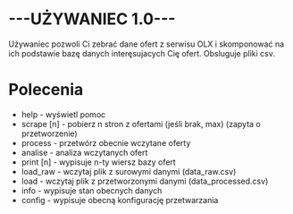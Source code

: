 # ---UŻYWANIEC 1.0---
  Używaniec pozwoli Ci zebrać dane ofert z serwisu OLX i skomponować na ich podstawie bazę danych interęsujacych Cię ofert. Obsluguje pliki csv.
# Polecenia
  - help - wyświetl pomoc
  - scrape [n] - pobierz n stron z ofertami (jeśli brak, max) (zapyta o przetworzenie)
  - process - przetwórz obecnie wczytane oferty
  - analise - analiza wczytanych ofert
  - print [n] - wypisuje n-ty wiersz bazy ofert
  - load_raw - wczytaj plik z surowymi danymi (data_raw.csv)
  - load - wczytaj plik z przetworzonymi danymi (data_processed.csv)
  - info - wypisuje stan obecnych danych
  - config - wypisuje obecną konfigurację przetwarzania
    
